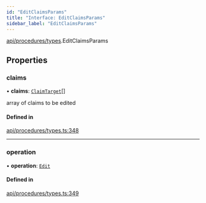 ```yaml
---
id: "EditClaimsParams"
title: "Interface: EditClaimsParams"
sidebar_label: "EditClaimsParams"
---
```


[api/procedures/types](../../../../../modules/API/Procedures/Types/Types.md).EditClaimsParams

## Properties

### claims

• **claims**: [`ClaimTarget`](../../../../Types/ClaimTarget/ClaimTarget.md)[]

array of claims to be edited

#### Defined in

[api/procedures/types.ts:348](https://github.com/PolymeshAssociation/polymesh-sdk/blob/95e180d28/src/api/procedures/types.ts#L348)

___

### operation

• **operation**: [`Edit`](../../../../../enums/API/Procedures/Types/ClaimOperation/ClaimOperation.md#edit)

#### Defined in

[api/procedures/types.ts:349](https://github.com/PolymeshAssociation/polymesh-sdk/blob/95e180d28/src/api/procedures/types.ts#L349)
